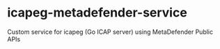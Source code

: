 # icapeg-metadefender-service
Custom service for icapeg (Go ICAP server) using MetaDefender Public APIs
